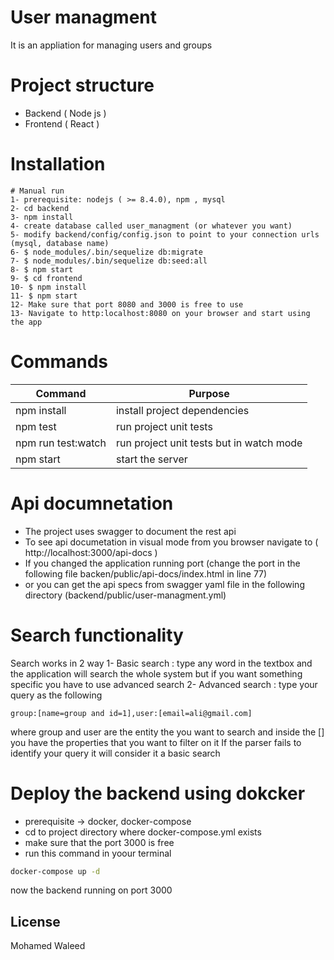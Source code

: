 # User managment
It is an appliation for managing users and groups

# Project structure
  - Backend ( Node js )
  - Frontend ( React )
# Installation
    # Manual run
    1- prerequisite: nodejs ( >= 8.4.0), npm , mysql
    2- cd backend
    3- npm install
    4- create database called user_managment (or whatever you want)
    5- modify backend/config/config.json to point to your connection urls (mysql, database name)
    6- $ node_modules/.bin/sequelize db:migrate
    7- $ node_modules/.bin/sequelize db:seed:all
    8- $ npm start
    9- $ cd frontend
    10- $ npm install
    11- $ npm start
    12- Make sure that port 8080 and 3000 is free to use
    13- Navigate to http:localhost:8080 on your browser and start using the app

# Commands
| Command | Purpose |
| ------ | ------ |
| npm install | install project dependencies |
| npm test | run project unit tests |
| npm run test:watch | run project unit tests but in watch mode |
| npm start | start the server |

# Api documnetation
   - The project uses swagger to document the rest api
   - To see api documetation in visual mode from you browser navigate to ( http://localhost:3000/api-docs )
   - If you changed the application running port (change the port in the following file backen/public/api-docs/index.html in line 77)
   - or you can get the api specs from swagger yaml file in the following directory (backend/public/user-managment.yml)

# Search functionality
Search works in 2 way
1- Basic search : type any word in the textbox and the application will search the whole system but if you want something specific you have to use advanced search
2- Advanced search : type your query as the following
```
group:[name=group and id=1],user:[email=ali@gmail.com]
```
where group and user are the entity the you want to search and inside the []
you have the properties that you want to filter on it
If the parser fails to identify your query it will consider it a basic search


# Deploy the backend using dokcker
- prerequisite -> docker, docker-compose
- cd to project directory where docker-compose.yml exists
- make sure that the port 3000 is free
- run this command in yoour terminal
```sh
docker-compose up -d
```
now the backend running on port 3000

License
----

Mohamed Waleed
